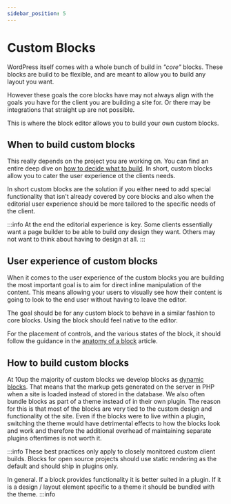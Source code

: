 ```yaml
---
sidebar_position: 5
---
```


# Custom Blocks

WordPress itself comes with a whole bunch of build in _"core"_ blocks. These blocks are build to be flexible, and are meant to allow you to build any layout you want.

However these goals the core blocks have may not always align with the goals you have for the client you are building a site for. Or there may be integrations that straight up are not possible.

This is where the block editor allows you to build your own custom blocks.

## When to build custom blocks

This really depends on the project you are working on. You can find an entire deep dive on [how to decide what to build](/guides/choose-your-adventure). In short, custom blocks allow you to cater the user experience ot the clients needs.

In short custom blocks are the solution if you either need to add special functionality that isn't already covered by core blocks and also when the editorial user experience should be more tailored to the specific needs of the client.

:::info
At the end the editorial experience is key. Some clients essentially want a page builder to be able to build _any_ design they want. Others may not want to think about having to design at all.
:::

## User experience of custom blocks

When it comes to the user experience of the custom blocks you are building the most important goal is to aim for direct inline manipulation of the content. This means allowing your users to visually see how their content is going to look to the end user without having to leave the editor.

The goal should be for any custom block to behave in a similar fashion to core blocks. Using the block should feel native to the editor.

For the placement of controls, and the various states of the block, it should follow the guidance in the [anatomy of a block](./../01-Fundamentals/a-block.md) article.

## How to build custom blocks

At 10up the majority of custom blocks we develop blocks as [dynamic blocks](./dynamic-blocks.md). That means that the markup gets generated on the server in PHP when a site is loaded instead of stored in the database. We also often bundle blocks as part of a theme instead of in their own plugin. The reason for this is that most of the blocks are very tied to the custom design and functionality ot the site. Even if the blocks were to live within a plugin, switching the theme would have detrimental effects to how the blocks look and work and therefore the additional overhead of maintaining separate plugins oftentimes is not worth it.

:::info
These best practices only apply to closely monitored custom client builds. Blocks for open source projects should use static rendering as the default and should ship in plugins only.

In general. If a block provides functionality it is better suited in a plugin. If it is a design / layout element specific to a theme it should be bundled with the theme.
:::info
